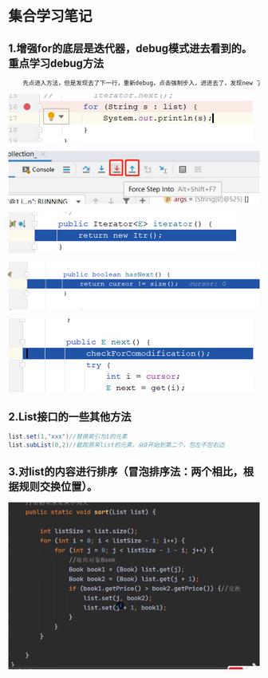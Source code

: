 # 集合学习笔记

## 1.增强for的底层是迭代器，debug模式进去看到的。重点学习debug方法

```java
	先点进入方法，但是发现去了下一行，重新debug，点击强制步入，进进去了，发现new 了一个Iterator。在点退出方法（Step out蓝色右边的那个，意思是执行完该方法然后回到调用该方法的地方），回到for哪一行，在强制步入，进入了hasnext方法了，在退出方法。再进，进入的是next方法，再出来，下一步（step over），就到sout的哪一行。
```

![image-20210415215009758](https://raw.githubusercontent.com/AugustT2/JVM-JUC-Core/master/myimgs/image-20210415215009758.png)

![image-20210415215107059](https://raw.githubusercontent.com/AugustT2/JVM-JUC-Core/master/myimgs/image-20210415215107059.png)

![image-20210415215616411](https://raw.githubusercontent.com/AugustT2/JVM-JUC-Core/master/myimgs/image-20210415215616411.png)

![image-20210415215634259](https://raw.githubusercontent.com/AugustT2/JVM-JUC-Core/master/myimgs/image-20210415215634259.png)

![image-20210415215646491](https://raw.githubusercontent.com/AugustT2/JVM-JUC-Core/master/myimgs/image-20210415215646491.png)

## 2.List接口的一些其他方法

```java
list.set(1,"xxx")//替换索引为1的元素
list.subList(0,2)//截取原来list的元素，从0开始到第二个，包左不包右边
```

## 3.对list的内容进行排序（冒泡排序法：两个相比，根据规则交换位置）。

![image-20210415221615372](https://raw.githubusercontent.com/AugustT2/JVM-JUC-Core/master/myimgs/image-20210415221615372.png)